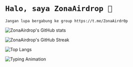 # `Halo, saya ZonaAirdrop 👋`  
`Jangan lupa bergabung ke group https://t.me/ZonaAirdr0p`

![ZonaAirdrop's GitHub stats](https://github-readme-stats.vercel.app/api?username=ZonaAirdrop&show_icons=true&theme=radical)

![ZonaAirdrop's GitHub Streak](https://github-readme-streak-stats.herokuapp.com?user=ZonaAirdrop&theme=radical)

![Top Langs](https://github-readme-stats.vercel.app/api/top-langs/?username=ZonaAirdrop&layout=compact&theme=radical)

![Typing Animation](https://github.com/ZonaAirdrop/ZonaAirdrop/raw/main/typing_animation.gif)
